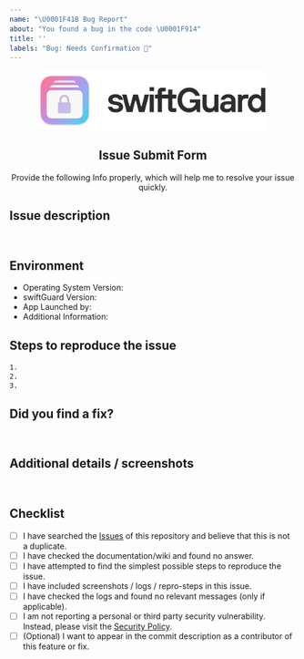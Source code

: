 ```yaml
---
name: "\U0001F41B Bug Report"
about: "You found a bug in the code \U0001F914"
title: ''
labels: "Bug: Needs Confirmation 🧐"
---
```


<!--- Logo and Header: IGNORE THIS -->
<div align="center">  
<picture>
  <source media="(prefers-color-scheme: dark)" srcset="../../img/banner/banner_dark.png" width="400vw">
  <source media="(prefers-color-scheme: light)" srcset="../../img/banner/banner_light.png" width="400vw">
  <img alt="Application Banner" src="../../img/banner/banner_light.png" width="400vw">
</picture>
</div>
<h2 align="center">Issue Submit Form</h2>
<div align="center">
  Provide the following Info properly, which will help me to resolve your issue quickly.
</div>

<!--- HERE BEGINS YOUR PART -->
## Issue description
<!-- Replace this comment with a short explanation of what is going on -->
```


```

## Environment
<!-- Add details about the device you are experiencing issues --> 
- Operating System Version:
- swiftGuard Version: <!-- Find it in the 'About' menu --> 
- App Launched by: <!-- App or standalone Python script (if Python script: GUI or CLI) -->
- Additional Information:

## Steps to reproduce the issue
```
1.  
2.  
3. 
```

## Did you find a fix?
<!-- Give me an explanation of what should be happening -->
```


```

## Additional details / screenshots
<!-- Screenshots, console output, logs, etc. are extremely helpful -->
```


```

## Checklist
<!-- Please verify that you have completed the following steps -->
- [ ] I have searched the [Issues](https://github.com/Lennolium/swiftGuard/issues) of this repository and believe that this is not a duplicate.
- [ ] I have checked the documentation/wiki and found no answer.
- [ ] I have attempted to find the simplest possible steps to reproduce the issue.
- [ ] I have included screenshots / logs / repro-steps in this issue.
- [ ] I have checked the logs and found no relevant messages (only if applicable).
- [ ] I am not reporting a personal or third party security vulnerability. Instead, please visit the [Security Policy](https://github.com/Lennolium/swiftGuard/blob/main/.github/SECURITY.md).
- [ ] (Optional) I want to appear in the commit description as a contributor of this feature or fix.

